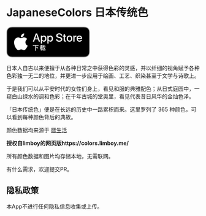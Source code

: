 # JapaneseColors 日本传统色

[![Download_on_the_App_Store_Badge_CZ_RGB_blk_092917](assets/Download_on_the_App_Store_Badge_CNSC_RGB_blk_092917.svg)](https://apps.apple.com/app/id6462700791)  

日本人自古以来便擅于从各种日常之中获得色彩的灵感，并以纤细的视角赋予各种色彩独一无二的地位，并更进一步应用于绘画、工艺、织染甚至于文学与诗歌上。

于是我们可以从平安时代的女性们身上，看见和服的典雅配色；从日式庭园中，一窥白山绿水的调和色彩；在千年古城的堂奥里，看见代表昔日风华的金灿色泽。

「日本传统色」便是在长远的历史中一路累积而来。这里罗列了 365 种颜色，可以看到每种颜色背后的典故。

颜色数据均来源于 [暦生活](https://www.543life.com/)

**授权自limboy的网页版https://colors.limboy.me/**

所有颜色数据和图片均存储本地，无需联网。

有什么需求，欢迎提交PR。

## 隐私政策
本App不进行任何隐私信息收集或上传。
